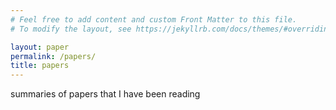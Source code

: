 ```yaml
---
# Feel free to add content and custom Front Matter to this file.
# To modify the layout, see https://jekyllrb.com/docs/themes/#overriding-theme-defaults

layout: paper
permalink: /papers/
title: papers
---
```



summaries of papers that I have been reading